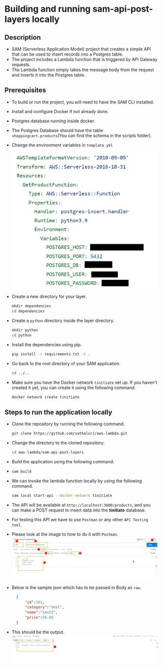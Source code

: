 # Building and running sam-api-post-layers locally

## Description

* SAM (Serverless Application Model) project that creates a simple API that can be used to insert records into a Postgres table. 
* The project includes a Lambda function that is triggered by API Gateway requests. 
* The Lambda function simply takes the message body from the request and inserts it into the Postgres table.

## Prerequisites

* To build or run the project, you will need to have the SAM CLI installed. 

* Install and configure Docker if not already done.

* Postgres database running inside docker.

* The Postgres Database should have the table `shoppingcart.products`(You can find the schema in the scripts folder).

* Change the environment variables in `template.yml`

  ![template](/images/sam-api-post/image-1.png)

* Create a new directory for your layer.

  ```bash
  mkdir dependencies
  cd dependencies
  ```

* Create a `python` directory inside the layer directory.

  ```bash
  mkdir python
  cd python
  ```

* Install the dependencies using pip.

  ```bash
  pip install -r requirements.txt -t .
  ```

* Go back to the root directory of your SAM application.

  ```bash
  cd ../..
  ```

* Make sure you have the Docker network `tinitiate` set up. If you haven't created it yet, you can create it using the following command.

  ```bash
  docker network create tinitiate
  ```

## Steps to run the application locally

* Clone the repository by running the following command.

  ```bash
  git clone https://github.com/sathaluri/aws-lambda.git
  ```

* Change the directory to the cloned repository.

  ```bash
  cd aws-lambda/sam-api-post-layers
  ```

* Build the application using the following command.

* ```bash
  sam build
  ```

 * We can invoke the lambda function locally by using the following command.

   ```bash
   sam local start-api --docker-network tinitiate
   ```

* The API will be available at `http://localhost:3000/products`, and you can make a POST request to insert data into the **tinitiate** database.
* For testing this API we have to use `Postman` or any other `API Testing tool`.
* Please look at the image to how to do it with `Postman`.
   ![template](/images/sam-api-post/postman-1.png)
* Below is the sample json which has to be passed in Body as `raw`.
    ```json
      {
          "id":101,
          "category":"test", 
          "name":"test2", 
          "price":99.00
      }
    ```
* This should be the output.
    ![template](/images/sam-api-post/postman-2.png)
